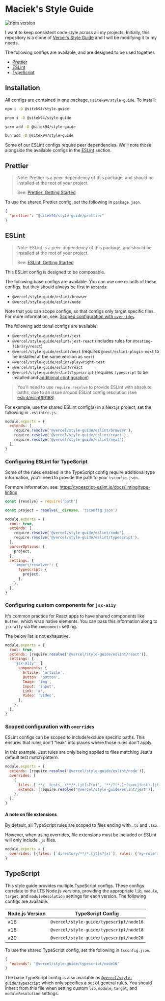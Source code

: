 # Maciek's Style Guide

[![npm version](https://badge.fury.io/js/@sitek94%2Fstyle-guide.svg)](https://badge.fury.io/js/@sitek94%2Fstyle-guide)

I want to keep consistent code style across all my projects. Initially, this repository is a clone of
[Vercel's Style Guide](https://github.com/vercel/style-guide) and I will be modifying it to my needs.

The following configs are available, and are designed to be used together.

- [Prettier](#prettier)
- [ESLint](#eslint)
- [TypeScript](#typescript)

## Installation

All configs are contained in one package, `@sitek94/style-guide`. To install:

```sh
npm i -D @sitek94/style-guide

pnpm i -D @sitek94/style-guide

yarn add -D @sitek94/style-guide

bun add -D @sitek94/style-guide
```

Some of our ESLint configs require peer dependencies. We'll note those alongside the available configs in the
[ESLint](#eslint) section.

## Prettier

> Note: Prettier is a peer-dependency of this package, and should be installed at the root of your project.
>
> See: [Prettier: Getting Started](https://prettier.io/docs/en/install.html)

To use the shared Prettier config, set the following in `package.json`.

```json
{
  "prettier": "@sitek94/style-guide/prettier"
}
```

## ESLint

> Note: ESLint is a peer-dependency of this package, and should be installed at the root of your project.
>
> See: [ESLint: Getting Started](https://eslint.org/docs/user-guide/getting-started#installation-and-usage)

This ESLint config is designed to be composable.

The following base configs are available. You can use one or both of these configs, but they should always be first in
`extends`:

- `@vercel/style-guide/eslint/browser`
- `@vercel/style-guide/eslint/node`

Note that you can scope configs, so that configs only target specific files. For more information, see:
[Scoped configuration with `overrides`](#scoped-configuration-with-overrides).

The following additional configs are available:

- `@vercel/style-guide/eslint/jest`
- `@vercel/style-guide/eslint/jest-react` (includes rules for `@testing-library/react`)
- `@vercel/style-guide/eslint/next` (requires `@next/eslint-plugin-next` to be installed at the same version as `next`)
- `@vercel/style-guide/eslint/playwright-test`
- `@vercel/style-guide/eslint/react`
- `@vercel/style-guide/eslint/typescript` (requires `typescript` to be installed and
  [additional configuration](#configuring-eslint-for-typescript))

> You'll need to use `require.resolve` to provide ESLint with absolute paths, due to an issue around ESLint config
> resolution (see [eslint/eslint#9188](https://github.com/eslint/eslint/issues/9188)).

For example, use the shared ESLint config(s) in a Next.js project, set the following in `.eslintrc.js`.

```js
module.exports = {
  extends: [
    require.resolve('@vercel/style-guide/eslint/browser'),
    require.resolve('@vercel/style-guide/eslint/react'),
    require.resolve('@vercel/style-guide/eslint/next'),
  ],
}
```

### Configuring ESLint for TypeScript

Some of the rules enabled in the TypeScript config require additional type information, you'll need to provide the path
to your `tsconfig.json`.

For more information, see: https://typescript-eslint.io/docs/linting/type-linting

```js
const {resolve} = require('path')

const project = resolve(__dirname, 'tsconfig.json')

module.exports = {
  root: true,
  extends: [
    require.resolve('@vercel/style-guide/eslint/node'),
    require.resolve('@vercel/style-guide/eslint/typescript'),
  ],
  parserOptions: {
    project,
  },
  settings: {
    'import/resolver': {
      typescript: {
        project,
      },
    },
  },
}
```

### Configuring custom components for `jsx-a11y`

It's common practice for React apps to have shared components like `Button`, which wrap native elements. You can pass
this information along to `jsx-a11y` via the `components` setting.

The below list is not exhaustive.

```js
module.exports = {
  root: true,
  extends: [require.resolve('@vercel/style-guide/eslint/react')],
  settings: {
    'jsx-a11y': {
      components: {
        Article: 'article',
        Button: 'button',
        Image: 'img',
        Input: 'input',
        Link: 'a',
        Video: 'video',
      },
    },
  },
}
```

### Scoped configuration with `overrides`

ESLint configs can be scoped to include/exclude specific paths. This ensures that rules don't "leak" into places where
those rules don't apply.

In this example, Jest rules are only being applied to files matching Jest's default test match pattern.

```js
module.exports = {
  extends: [require.resolve('@vercel/style-guide/eslint/node')],
  overrides: [
    {
      files: ['**/__tests__/**/*.[jt]s?(x)', '**/?(*.)+(spec|test).[jt]s?(x)'],
      extends: [require.resolve('@vercel/style-guide/eslint/jest')],
    },
  ],
}
```

#### A note on file extensions

By default, all TypeScript rules are scoped to files ending with `.ts` and `.tsx`.

However, when using overrides, file extensions must be included or ESLint will only include `.js` files.

```js
module.exports = {
  overrides: [{files: [`directory/**/*.[jt]s?(x)`], rules: {'my-rule': 'off'}}],
}
```

## TypeScript

This style guide provides multiple TypeScript configs. These configs correlate to the LTS Node.js versions, providing
the appropriate `lib`, `module`, `target`, and `moduleResolution` settings for each version. The following configs are
available:

| Node.js Version | TypeScript Config                       |
| --------------- | --------------------------------------- |
| v16             | `@vercel/style-guide/typescript/node16` |
| v18             | `@vercel/style-guide/typescript/node18` |
| v20             | `@vercel/style-guide/typescript/node20` |

To use the shared TypeScript config, set the following in `tsconfig.json`.

```json
{
  "extends": "@vercel/style-guide/typescript/node16"
}
```

The base TypeScript config is also available as [`@vercel/style-guide/typescript`](./typescript/tsconfig.base.json)
which only specifies a set of general rules. You should inherit from this file when setting custom `lib`, `module`,
`target`, and `moduleResolution` settings.
